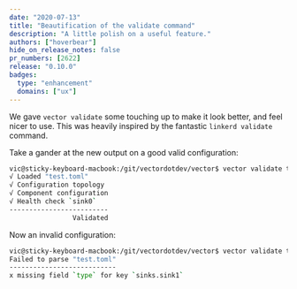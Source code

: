 ```yaml
---
date: "2020-07-13"
title: "Beautification of the validate command"
description: "A little polish on a useful feature."
authors: ["hoverbear"]
hide_on_release_notes: false
pr_numbers: [2622]
release: "0.10.0"
badges:
  type: "enhancement"
  domains: ["ux"]
---
```


We gave `vector validate` some touching up to make it look better, and feel nicer to use. This was heavily inspired by the fantastic `linkerd validate` command.

Take a gander at the new output on a good valid configuration:

```bash
vic@sticky-keyboard-macbook:/git/vectordotdev/vector$ vector validate test.toml
√ Loaded "test.toml"
√ Configuration topology
√ Component configuration
√ Health check `sink0`
-------------------------
                Validated
```

Now an invalid configuration:

```bash
vic@sticky-keyboard-macbook:/git/vectordotdev/vector$ vector validate test.toml
Failed to parse "test.toml"
---------------------------
x missing field `type` for key `sinks.sink1`
```
